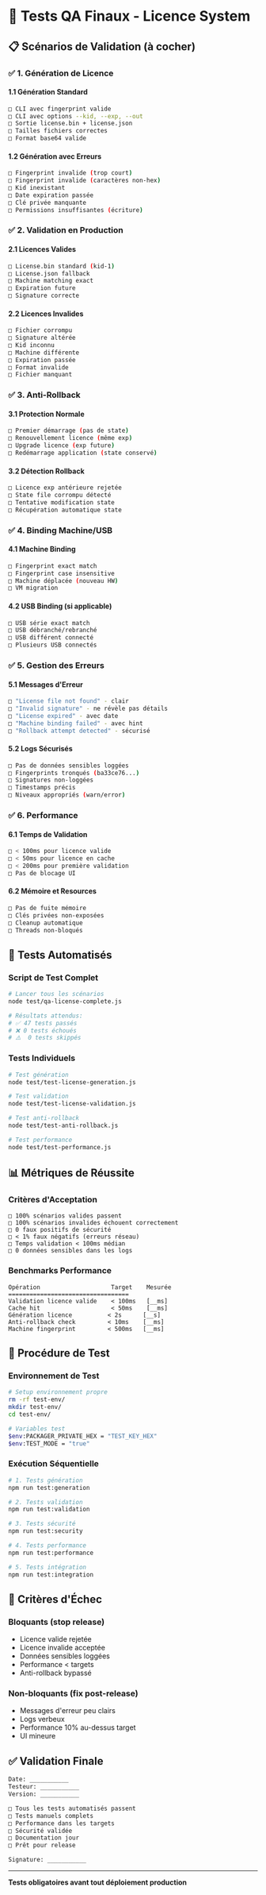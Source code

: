 # 🧪 Tests QA Finaux - Licence System

## 📋 Scénarios de Validation (à cocher)

### ✅ 1. Génération de Licence

#### 1.1 Génération Standard
```bash
□ CLI avec fingerprint valide
□ CLI avec options --kid, --exp, --out
□ Sortie license.bin + license.json
□ Tailles fichiers correctes
□ Format base64 valide
```

#### 1.2 Génération avec Erreurs
```bash
□ Fingerprint invalide (trop court)
□ Fingerprint invalide (caractères non-hex)
□ Kid inexistant
□ Date expiration passée
□ Clé privée manquante
□ Permissions insuffisantes (écriture)
```

### ✅ 2. Validation en Production

#### 2.1 Licences Valides
```bash
□ License.bin standard (kid-1)
□ License.json fallback
□ Machine matching exact
□ Expiration future
□ Signature correcte
```

#### 2.2 Licences Invalides
```bash
□ Fichier corrompu
□ Signature altérée
□ Kid inconnu
□ Machine différente
□ Expiration passée
□ Format invalide
□ Fichier manquant
```

### ✅ 3. Anti-Rollback

#### 3.1 Protection Normale
```bash
□ Premier démarrage (pas de state)
□ Renouvellement licence (même exp)
□ Upgrade licence (exp future)
□ Redémarrage application (state conservé)
```

#### 3.2 Détection Rollback
```bash
□ Licence exp antérieure rejetée
□ State file corrompu détecté
□ Tentative modification state
□ Récupération automatique state
```

### ✅ 4. Binding Machine/USB

#### 4.1 Machine Binding
```bash
□ Fingerprint exact match
□ Fingerprint case insensitive
□ Machine déplacée (nouveau HW)
□ VM migration
```

#### 4.2 USB Binding (si applicable)
```bash
□ USB série exact match
□ USB débranché/rebranché
□ USB différent connecté
□ Plusieurs USB connectés
```

### ✅ 5. Gestion des Erreurs

#### 5.1 Messages d'Erreur
```bash
□ "License file not found" - clair
□ "Invalid signature" - ne révèle pas détails
□ "License expired" - avec date
□ "Machine binding failed" - avec hint
□ "Rollback attempt detected" - sécurisé
```

#### 5.2 Logs Sécurisés
```bash
□ Pas de données sensibles loggées
□ Fingerprints tronqués (ba33ce76...)
□ Signatures non-loggées
□ Timestamps précis
□ Niveaux appropriés (warn/error)
```

### ✅ 6. Performance

#### 6.1 Temps de Validation
```bash
□ < 100ms pour licence valide
□ < 50ms pour licence en cache
□ < 200ms pour première validation
□ Pas de blocage UI
```

#### 6.2 Mémoire et Resources
```bash
□ Pas de fuite mémoire
□ Clés privées non-exposées
□ Cleanup automatique
□ Threads non-bloqués
```

## 🤖 Tests Automatisés

### Script de Test Complet
```bash
# Lancer tous les scénarios
node test/qa-license-complete.js

# Résultats attendus:
# ✅ 47 tests passés
# ❌ 0 tests échoués
# ⚠️  0 tests skippés
```

### Tests Individuels
```bash
# Test génération
node test/test-license-generation.js

# Test validation
node test/test-license-validation.js

# Test anti-rollback
node test/test-anti-rollback.js

# Test performance
node test/test-performance.js
```

## 📊 Métriques de Réussite

### Critères d'Acceptation
```
□ 100% scénarios valides passent
□ 100% scénarios invalides échouent correctement
□ 0 faux positifs de sécurité
□ < 1% faux négatifs (erreurs réseau)
□ Temps validation < 100ms médian
□ 0 données sensibles dans les logs
```

### Benchmarks Performance
```
Opération                    Target    Mesurée
================================== 
Validation licence valide    < 100ms   [__ms]
Cache hit                    < 50ms    [__ms]
Génération licence          < 2s      [__s]
Anti-rollback check         < 10ms    [__ms]
Machine fingerprint         < 500ms   [__ms]
```

## 🔧 Procédure de Test

### Environnement de Test
```bash
# Setup environnement propre
rm -rf test-env/
mkdir test-env/
cd test-env/

# Variables test
$env:PACKAGER_PRIVATE_HEX = "TEST_KEY_HEX"
$env:TEST_MODE = "true"
```

### Exécution Séquentielle
```bash
# 1. Tests génération
npm run test:generation

# 2. Tests validation
npm run test:validation  

# 3. Tests sécurité
npm run test:security

# 4. Tests performance
npm run test:performance

# 5. Tests intégration
npm run test:integration
```

## 🚨 Critères d'Échec

### Bloquants (stop release)
- Licence valide rejetée
- Licence invalide acceptée
- Données sensibles loggées
- Performance < targets
- Anti-rollback bypassé

### Non-bloquants (fix post-release)
- Messages d'erreur peu clairs
- Logs verbeux
- Performance 10% au-dessus target
- UI mineure

## ✅ Validation Finale

```bash
Date: ___________
Testeur: ___________
Version: ___________

□ Tous les tests automatisés passent
□ Tests manuels complets
□ Performance dans les targets
□ Sécurité validée
□ Documentation jour
□ Prêt pour release

Signature: ___________
```

---
**Tests obligatoires avant tout déploiement production**